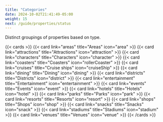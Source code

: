 ```yaml
---
title: "Categories"
date: 2024-10-02T21:41:49-05:00
weight: 15
next: /guide/properties/status
---
```


Distinct groupings of properties based on type.

{{< cards  >}}
  {{< card link="areas" title="Areas" icon="area" >}}
  {{< card link="attractions" title="Attractions" icon="attraction" >}}
  {{< card link="characters" title="Characters" icon="character" >}}
  {{< card link="coasters" title="Coasters" icon="rollerCoaster" >}}
  {{< card link="cruises" title="Cruise ships" icon="cruiseShip" >}}
  {{< card link="dining" title="Dining" icon="dining" >}}
  {{< card link="districts" title="Districts" icon="district" >}}
  {{< card link="entertainment" title="Entertainment" icon="entertainment" >}}
  {{< card link="events" title="Events" icon="event" >}}
  {{< card link="hotels" title="Hotels" icon="hotel" >}}
  {{< card link="parks" title="Parks" icon="park" >}}
  {{< card link="resorts"  title="Resorts" icon="resort" >}}
  {{< card link="shops" title="Shops" icon="shop" >}}
  {{< card link="snacks" title="Snacks" icon="snack" >}}
  {{< card link="stadiums" title="Stadiums" icon="stadium" >}}
  {{< card link="venues" title="Venues" icon="venue" >}}
{{< /cards >}}